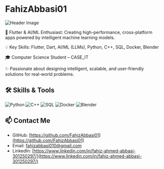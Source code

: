 # FahizAbbasi01

![Header Image](https://raw.githubusercontent.com/FahizAbbasi01/FahizAbbasi01/main/assets/github-header.png)

🚀 Flutter & AI/ML Enthusiast: Creating high-performance, cross-platform apps powered by intelligent machine learning models.

💡 Key Skills: Flutter, Dart, AI/ML (LLMs), Python, C++, SQL, Docker, Blender

🎓 Computer Science Student – CASE_IT

✨ Passionate about designing intelligent, scalable, and user-friendly solutions for real-world problems.

## 🛠 Skills & Tools

![Python](https://img.shields.io/badge/Python-3776AB?style=for-the-badge&logo=python&logoColor=white)
![C++](https://img.shields.io/badge/C++-00599C?style=for-the-badge&logo=c%2B%2B&logoColor=white)
![SQL](https://img.shields.io/badge/SQL-4479A1?style=for-the-badge&logo=mysql&logoColor=white)
![Docker](https://img.shields.io/badge/Docker-2496ED?style=for-the-badge&logo=docker&logoColor=white)
![Blender](https://img.shields.io/badge/Blender-E2761B?style=for-the-badge&logo=blender&logoColor=white)

## 📫 Contact Me

- GitHub: [https://github.com/FahizAbbasi01](https://github.com/FahizAbbasi01)  
- Email: [fahizabbasi010@gmail.com](mailto:fahizabbasi010@gmail.com)  
- LinkedIn: [https://www.linkedin.com/in/fahiz-ahmed-abbasi-301250297/](https://www.linkedin.com/in/fahiz-ahmed-abbasi-301250297/)
